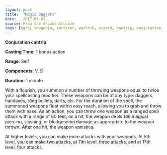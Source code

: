 ```yaml
---
layout: post
title:  "Magic Daggers"
date:   2017-01-01
source: From the Arcane Archive
tags: [bard, shugenja, sorcerer, warlock, wizard, cantrip, conjuration, hb, fan]
---
```


**Conjuration cantrip**

**Casting Time**: 1 bonus action

**Range**: Self

**Components**: V, S

**Duration**: 1 minute

With a flourish, you summon a number of throwing weapons equal to twice your spellcasting modifier. These weapons can be of any type: daggers, handaxes, sling bullets, darts, etc. For the duration of the spell, the summoned weapons float within easy reach, allowing you to grab and throw them with ease. As an action, you can throw one weapon as a ranged spell attack with a range of 60 feet; on a hit, the weapon deals 1d6 magical piercing, slashing, or bludgeoning damage as appropriate to the weapon thrown. After one hit, the weapon vanishes.

At higher levels, you can make more attacks with your weapons. At 5th level, you can make two attacks, at 11th level, three attacks, and at 17th level, four attacks.
